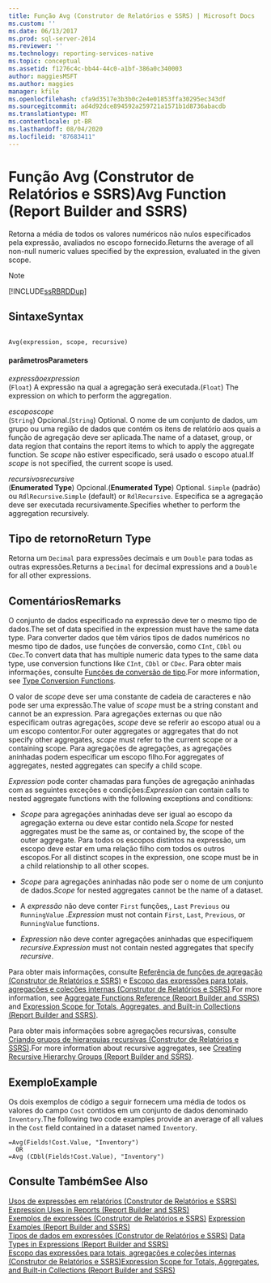 ```yaml
---
title: Função Avg (Construtor de Relatórios e SSRS) | Microsoft Docs
ms.custom: ''
ms.date: 06/13/2017
ms.prod: sql-server-2014
ms.reviewer: ''
ms.technology: reporting-services-native
ms.topic: conceptual
ms.assetid: f1276c4c-bb44-44c0-a1bf-386a0c340003
author: maggiesMSFT
ms.author: maggies
manager: kfile
ms.openlocfilehash: cfa9d3517e3b3b0c2e4e01853ffa30295ec343df
ms.sourcegitcommit: ad4d92dce894592a259721a1571b1d8736abacdb
ms.translationtype: MT
ms.contentlocale: pt-BR
ms.lasthandoff: 08/04/2020
ms.locfileid: "87683411"
---
```

# <a name="avg-function-report-builder-and-ssrs"></a><span data-ttu-id="19519-102">Função Avg (Construtor de Relatórios e SSRS)</span><span class="sxs-lookup"><span data-stu-id="19519-102">Avg Function (Report Builder and SSRS)</span></span>
  <span data-ttu-id="19519-103">Retorna a média de todos os valores numéricos não nulos especificados pela expressão, avaliados no escopo fornecido.</span><span class="sxs-lookup"><span data-stu-id="19519-103">Returns the average of all non-null numeric values specified by the expression, evaluated in the given scope.</span></span>  
  
> [!NOTE]  
>  [!INCLUDE[ssRBRDDup](../../includes/ssrbrddup-md.md)]  
  
## <a name="syntax"></a><span data-ttu-id="19519-104">Sintaxe</span><span class="sxs-lookup"><span data-stu-id="19519-104">Syntax</span></span>  
  
```  
  
Avg(expression, scope, recursive)  
```  
  
#### <a name="parameters"></a><span data-ttu-id="19519-105">parâmetros</span><span class="sxs-lookup"><span data-stu-id="19519-105">Parameters</span></span>  
 <span data-ttu-id="19519-106">*expressão*</span><span class="sxs-lookup"><span data-stu-id="19519-106">*expression*</span></span>  
 <span data-ttu-id="19519-107">(`Float`) A expressão na qual a agregação será executada.</span><span class="sxs-lookup"><span data-stu-id="19519-107">(`Float`) The expression on which to perform the aggregation.</span></span>  
  
 <span data-ttu-id="19519-108">*escopo*</span><span class="sxs-lookup"><span data-stu-id="19519-108">*scope*</span></span>  
 <span data-ttu-id="19519-109">(`String`) Opcional.</span><span class="sxs-lookup"><span data-stu-id="19519-109">(`String`) Optional.</span></span> <span data-ttu-id="19519-110">O nome de um conjunto de dados, um grupo ou uma região de dados que contém os itens de relatório aos quais a função de agregação deve ser aplicada.</span><span class="sxs-lookup"><span data-stu-id="19519-110">The name of a dataset, group, or data region that contains the report items to which to apply the aggregate function.</span></span> <span data-ttu-id="19519-111">Se *scope* não estiver especificado, será usado o escopo atual.</span><span class="sxs-lookup"><span data-stu-id="19519-111">If *scope* is not specified, the current scope is used.</span></span>  
  
 <span data-ttu-id="19519-112">*recursivos*</span><span class="sxs-lookup"><span data-stu-id="19519-112">*recursive*</span></span>  
 <span data-ttu-id="19519-113">(**Enumerated Type**) Opcional.</span><span class="sxs-lookup"><span data-stu-id="19519-113">(**Enumerated Type**) Optional.</span></span> <span data-ttu-id="19519-114">`Simple` (padrão) ou `RdlRecursive`.</span><span class="sxs-lookup"><span data-stu-id="19519-114">`Simple` (default) or `RdlRecursive`.</span></span> <span data-ttu-id="19519-115">Especifica se a agregação deve ser executada recursivamente.</span><span class="sxs-lookup"><span data-stu-id="19519-115">Specifies whether to perform the aggregation recursively.</span></span>  
  
## <a name="return-type"></a><span data-ttu-id="19519-116">Tipo de retorno</span><span class="sxs-lookup"><span data-stu-id="19519-116">Return Type</span></span>  
 <span data-ttu-id="19519-117">Retorna um `Decimal` para expressões decimais e um `Double` para todas as outras expressões.</span><span class="sxs-lookup"><span data-stu-id="19519-117">Returns a `Decimal` for decimal expressions and a `Double` for all other expressions.</span></span>  
  
## <a name="remarks"></a><span data-ttu-id="19519-118">Comentários</span><span class="sxs-lookup"><span data-stu-id="19519-118">Remarks</span></span>  
 <span data-ttu-id="19519-119">O conjunto de dados especificado na expressão deve ter o mesmo tipo de dados.</span><span class="sxs-lookup"><span data-stu-id="19519-119">The set of data specified in the expression must have the same data type.</span></span> <span data-ttu-id="19519-120">Para converter dados que têm vários tipos de dados numéricos no mesmo tipo de dados, use funções de conversão, como `CInt`, `CDbl` ou `CDec`.</span><span class="sxs-lookup"><span data-stu-id="19519-120">To convert data that has multiple numeric data types to the same data type, use conversion functions like `CInt`, `CDbl` or `CDec`.</span></span> <span data-ttu-id="19519-121">Para obter mais informações, consulte [Funções de conversão de tipo](https://go.microsoft.com/fwlink/?LinkId=96142).</span><span class="sxs-lookup"><span data-stu-id="19519-121">For more information, see [Type Conversion Functions](https://go.microsoft.com/fwlink/?LinkId=96142).</span></span>  
  
 <span data-ttu-id="19519-122">O valor de *scope* deve ser uma constante de cadeia de caracteres e não pode ser uma expressão.</span><span class="sxs-lookup"><span data-stu-id="19519-122">The value of *scope* must be a string constant and cannot be an expression.</span></span> <span data-ttu-id="19519-123">Para agregações externas ou que não especificam outras agregações, *scope* deve se referir ao escopo atual ou a um escopo contentor.</span><span class="sxs-lookup"><span data-stu-id="19519-123">For outer aggregates or aggregates that do not specify other aggregates, *scope* must refer to the current scope or a containing scope.</span></span> <span data-ttu-id="19519-124">Para agregações de agregações, as agregações aninhadas podem especificar um escopo filho.</span><span class="sxs-lookup"><span data-stu-id="19519-124">For aggregates of aggregates, nested aggregates can specify a child scope.</span></span>  
  
 <span data-ttu-id="19519-125">*Expression* pode conter chamadas para funções de agregação aninhadas com as seguintes exceções e condições:</span><span class="sxs-lookup"><span data-stu-id="19519-125">*Expression* can contain calls to nested aggregate functions with the following exceptions and conditions:</span></span>  
  
-   <span data-ttu-id="19519-126">*Scope* para agregações aninhadas deve ser igual ao escopo da agregação externa ou deve estar contido nela.</span><span class="sxs-lookup"><span data-stu-id="19519-126">*Scope* for nested aggregates must be the same as, or contained by, the scope of the outer aggregate.</span></span> <span data-ttu-id="19519-127">Para todos os escopos distintos na expressão, um escopo deve estar em uma relação filho com todos os outros escopos.</span><span class="sxs-lookup"><span data-stu-id="19519-127">For all distinct scopes in the expression, one scope must be in a child relationship to all other scopes.</span></span>  
  
-   <span data-ttu-id="19519-128">*Scope* para agregações aninhadas não pode ser o nome de um conjunto de dados.</span><span class="sxs-lookup"><span data-stu-id="19519-128">*Scope* for nested aggregates cannot be the name of a dataset.</span></span>  
  
-   <span data-ttu-id="19519-129">A *expressão* não deve conter `First` funções,, `Last` `Previous` ou `RunningValue` .</span><span class="sxs-lookup"><span data-stu-id="19519-129">*Expression* must not contain `First`, `Last`, `Previous`, or `RunningValue` functions.</span></span>  
  
-   <span data-ttu-id="19519-130">*Expression* não deve conter agregações aninhadas que especifiquem *recursive*.</span><span class="sxs-lookup"><span data-stu-id="19519-130">*Expression* must not contain nested aggregates that specify *recursive*.</span></span>  
  
 <span data-ttu-id="19519-131">Para obter mais informações, consulte [Referência de funções de agregação &#40;Construtor de Relatórios e SSRS&#41;](report-builder-functions-aggregate-functions-reference.md) e [Escopo das expressões para totais, agregações e coleções internas &#40;Construtor de Relatórios e SSRS&#41;](expression-scope-for-totals-aggregates-and-built-in-collections.md).</span><span class="sxs-lookup"><span data-stu-id="19519-131">For more information, see [Aggregate Functions Reference &#40;Report Builder and SSRS&#41;](report-builder-functions-aggregate-functions-reference.md) and [Expression Scope for Totals, Aggregates, and Built-in Collections &#40;Report Builder and SSRS&#41;](expression-scope-for-totals-aggregates-and-built-in-collections.md).</span></span>  
  
 <span data-ttu-id="19519-132">Para obter mais informações sobre agregações recursivas, consulte [Criando grupos de hierarquias recursivas &#40;Construtor de Relatórios e SSRS&#41;](creating-recursive-hierarchy-groups-report-builder-and-ssrs.md).</span><span class="sxs-lookup"><span data-stu-id="19519-132">For more information about recursive aggregates, see [Creating Recursive Hierarchy Groups &#40;Report Builder and SSRS&#41;](creating-recursive-hierarchy-groups-report-builder-and-ssrs.md).</span></span>  
  
## <a name="example"></a><span data-ttu-id="19519-133">Exemplo</span><span class="sxs-lookup"><span data-stu-id="19519-133">Example</span></span>  
 <span data-ttu-id="19519-134">Os dois exemplos de código a seguir fornecem uma média de todos os valores do campo `Cost` contidos em um conjunto de dados denominado `Inventory`.</span><span class="sxs-lookup"><span data-stu-id="19519-134">The following two code examples provide an average of all values in the `Cost` field contained in a dataset named `Inventory`.</span></span>  
  
```  
=Avg(Fields!Cost.Value, "Inventory")   
  OR    
=Avg (CDbl(Fields!Cost.Value), "Inventory")  
```  
  
## <a name="see-also"></a><span data-ttu-id="19519-135">Consulte Também</span><span class="sxs-lookup"><span data-stu-id="19519-135">See Also</span></span>  
 <span data-ttu-id="19519-136">[Usos de expressões em relatórios &#40;Construtor de Relatórios e SSRS&#41;](expression-uses-in-reports-report-builder-and-ssrs.md) </span><span class="sxs-lookup"><span data-stu-id="19519-136">[Expression Uses in Reports &#40;Report Builder and SSRS&#41;](expression-uses-in-reports-report-builder-and-ssrs.md) </span></span>  
 <span data-ttu-id="19519-137">[Exemplos de expressões &#40;Construtor de Relatórios e SSRS&#41;](expression-examples-report-builder-and-ssrs.md) </span><span class="sxs-lookup"><span data-stu-id="19519-137">[Expression Examples &#40;Report Builder and SSRS&#41;](expression-examples-report-builder-and-ssrs.md) </span></span>  
 <span data-ttu-id="19519-138">[Tipos de dados em expressões &#40;Construtor de Relatórios e SSRS&#41;](expressions-report-builder-and-ssrs.md) </span><span class="sxs-lookup"><span data-stu-id="19519-138">[Data Types in Expressions &#40;Report Builder and SSRS&#41;](expressions-report-builder-and-ssrs.md) </span></span>  
 [<span data-ttu-id="19519-139">Escopo das expressões para totais, agregações e coleções internas &#40;Construtor de Relatórios e SSRS&#41;</span><span class="sxs-lookup"><span data-stu-id="19519-139">Expression Scope for Totals, Aggregates, and Built-in Collections &#40;Report Builder and SSRS&#41;</span></span>](expression-scope-for-totals-aggregates-and-built-in-collections.md)  
  
  
